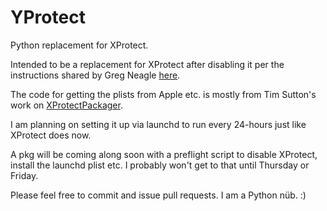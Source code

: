 YProtect
========

Python replacement for XProtect.

Intended to be a replacement for XProtect after disabling it per the instructions shared by Greg Neagle [here][disable].

The code for getting the plists from Apple etc. is mostly from Tim Sutton's work on [XProtectPackager][tim_pkg].

I am planning on setting it up via launchd to run every 24-hours just like XProtect does now.

A pkg will be coming along soon with a preflight script to disable XProtect, install the launchd plist etc. I probably won't get to that until Thursday or Friday.

Please feel free to commit and issue pull requests. I am a Python nüb. :)

[disable]: http://managingosx.wordpress.com/2013/01/31/disabled-java-plugins-xprotect-updater/
[tim_pkg]: https://github.com/timsutton/XProtectPackager
